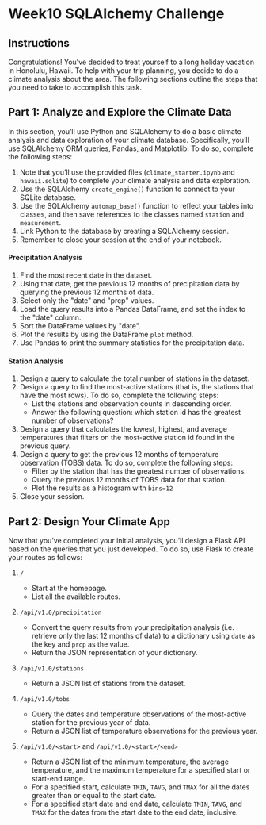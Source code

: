 # Week10 SQLAlchemy Challenge

## Instructions
Congratulations! You've decided to treat yourself to a long holiday vacation in Honolulu, Hawaii. To help with your trip planning, you decide to do a climate analysis about the area. The following sections outline the steps that you need to take to accomplish this task.

## Part 1: Analyze and Explore the Climate Data
In this section, you’ll use Python and SQLAlchemy to do a basic climate analysis and data exploration of your climate database. Specifically, you’ll use SQLAlchemy ORM queries, Pandas, and Matplotlib. To do so, complete the following steps:

1. Note that you’ll use the provided files (```climate_starter.ipynb``` and ```hawaii.sqlite```) to complete your climate analysis and data exploration.
2. Use the SQLAlchemy ```create_engine()``` function to connect to your SQLite database.
3. Use the SQLAlchemy ```automap_base()``` function to reflect your tables into classes, and then save references to the classes named ```station``` and ```measurement```.
4. Link Python to the database by creating a SQLAlchemy session.
5. Remember to close your session at the end of your notebook.

#### Precipitation Analysis
1. Find the most recent date in the dataset.
2. Using that date, get the previous 12 months of precipitation data by querying the previous 12 months of data.
3. Select only the "date" and "prcp" values.
4. Load the query results into a Pandas DataFrame, and set the index to the "date" column.
5. Sort the DataFrame values by "date".
6. Plot the results by using the DataFrame ```plot``` method.
7. Use Pandas to print the summary statistics for the precipitation data.

#### Station Analysis
1. Design a query to calculate the total number of stations in the dataset.
2. Design a query to find the most-active stations (that is, the stations that have the most rows). To do so, complete the following steps:
    * List the stations and observation counts in descending order.
    * Answer the following question: which station id has the greatest number of observations?
3. Design a query that calculates the lowest, highest, and average temperatures that filters on the most-active station id found in the previous query.
4. Design a query to get the previous 12 months of temperature observation (TOBS) data. To do so, complete the following steps:
    * Filter by the station that has the greatest number of observations.
    * Query the previous 12 months of TOBS data for that station.
    * Plot the results as a histogram with ```bins=12```
5. Close your session.
    

## Part 2: Design Your Climate App
Now that you’ve completed your initial analysis, you’ll design a Flask API based on the queries that you just developed. To do so, use Flask to create your routes as follows:
1. ```/```
    * Start at the homepage.
    * List all the available routes.
    
2. ```/api/v1.0/precipitation```
    * Convert the query results from your precipitation analysis (i.e. retrieve only the last 12 months of data) to a dictionary using ```date``` as the key and ```prcp``` as the value.
    * Return the JSON representation of your dictionary.

3. ```/api/v1.0/stations```
    * Return a JSON list of stations from the dataset.

4. ```/api/v1.0/tobs```
    * Query the dates and temperature observations of the most-active station for the previous year of data.
    * Return a JSON list of temperature observations for the previous year.

5. ```/api/v1.0/<start>``` and ```/api/v1.0/<start>/<end>```
    * Return a JSON list of the minimum temperature, the average temperature, and the maximum temperature for a specified start or start-end range.
    * For a specified start, calculate ```TMIN```, ```TAVG```, and ```TMAX``` for all the dates greater than or equal to the start date.
    * For a specified start date and end date, calculate ```TMIN```, ```TAVG```, and ```TMAX``` for the dates from the start date to the end date, inclusive.



    
    
    
    
    
